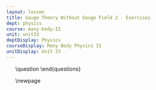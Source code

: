 ```yaml
---
layout: lesson
title: Gauge Theory Without Gauge Field 2 - Exercises
dept: physics
course: many-body-II
unit: unit33
deptDisplay: Physics
courseDisplay: Many Body Physics II
unitDisplay: Unit 33
---
```

<ol>
\question
\end{questions}

\newpage

